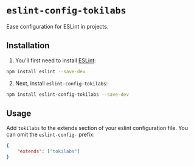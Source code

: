 # `eslint-config-tokilabs`

Ease configuration for ESLint in projects.

## Installation

1. You'll first need to install [ESLint](https://eslint.org/):

```sh
npm install eslint --save-dev
```

2. Next, install `eslint-config-tokilabs`:

```sh
npm install eslint-config-tokilabs --save-dev
```

## Usage

Add `tokilabs` to the extends section of your eslint configuration file. You can omit the `eslint-config-` prefix:

```json
{
	"extends": ["tokilabs"]
}
```
